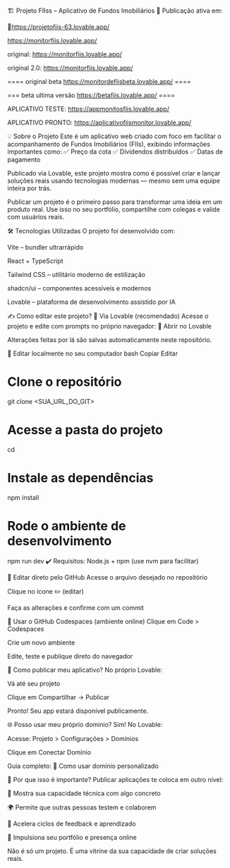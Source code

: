 🏗️ Projeto FIIss – Aplicativo de Fundos Imobiliários
📍 Publicação ativa em:

🔗https://projetofiis-63.lovable.app/

https://monitorfiis.lovable.app/


original: https://monitorfiis.lovable.app/

original 2.0: https://monitorfiis.lovable.app/

==== original beta https://monitordefiisbeta.lovable.app/ ====

=== beta ultima versão https://betafiis.lovable.app/ ====

APLICATIVO TESTE: https://appmonitosfiis.lovable.app/

APLICATIVO PRONTO: https://aplicativofiismonitor.lovable.app/





💡 Sobre o Projeto
Este é um aplicativo web criado com foco em facilitar o acompanhamento de Fundos Imobiliários (FIIs), exibindo informações importantes como:
✅ Preço da cota
✅ Dividendos distribuídos
✅ Datas de pagamento

Publicado via Lovable, este projeto mostra como é possível criar e lançar soluções reais usando tecnologias modernas — mesmo sem uma equipe inteira por trás.

Publicar um projeto é o primeiro passo para transformar uma ideia em um produto real.
Use isso no seu portfólio, compartilhe com colegas e valide com usuários reais.

🛠️ Tecnologias Utilizadas
O projeto foi desenvolvido com:

Vite – bundler ultrarrápido

React + TypeScript

Tailwind CSS – utilitário moderno de estilização

shadcn/ui – componentes acessíveis e modernos

Lovable – plataforma de desenvolvimento assistido por IA

✍️ Como editar este projeto?
🔹 Via Lovable (recomendado)
Acesse o projeto e edite com prompts no próprio navegador:
🔧 Abrir no Lovable

Alterações feitas por lá são salvas automaticamente neste repositório.

🔹 Editar localmente no seu computador
bash
Copiar
Editar
# Clone o repositório
git clone <SUA_URL_DO_GIT>

# Acesse a pasta do projeto
cd <nome-do-projeto>

# Instale as dependências
npm install

# Rode o ambiente de desenvolvimento
npm run dev
✔️ Requisitos: Node.js + npm (use nvm para facilitar)

🔹 Editar direto pelo GitHub
Acesse o arquivo desejado no repositório

Clique no ícone ✏️ (editar)

Faça as alterações e confirme com um commit

🔹 Usar o GitHub Codespaces (ambiente online)
Clique em Code > Codespaces

Crie um novo ambiente

Edite, teste e publique direto do navegador

🚀 Como publicar meu aplicativo?
No próprio Lovable:

Vá até seu projeto

Clique em Compartilhar → Publicar

Pronto! Seu app estará disponível publicamente.

🌐 Posso usar meu próprio domínio?
Sim! No Lovable:

Acesse: Projeto > Configurações > Domínios

Clique em Conectar Domínio

Guia completo:
📘 Como usar domínio personalizado

🧠 Por que isso é importante?
Publicar aplicações te coloca em outro nível:

💼 Mostra sua capacidade técnica com algo concreto

🌍 Permite que outras pessoas testem e colaborem

🔁 Acelera ciclos de feedback e aprendizado

🚀 Impulsiona seu portfólio e presença online

Não é só um projeto. É uma vitrine da sua capacidade de criar soluções reais.

